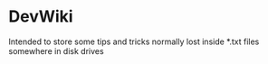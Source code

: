 # DevWiki
Intended to store some tips and tricks normally lost inside *.txt files somewhere in disk drives

